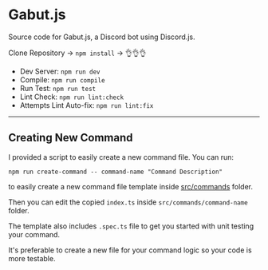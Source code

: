 # Gabut.js

Source code for Gabut.js, a Discord bot using Discord.js.

Clone Repository -> `npm install` -> 👌👌👌

- Dev Server: `npm run dev`
- Compile: `npm run compile`
- Run Test: `npm run test`
- Lint Check: `npm run lint:check`
- Attempts Lint Auto-fix: `npm run lint:fix`

---

## Creating New Command

I provided a script to easily create a new command file. You can run:

```
npm run create-command -- command-name "Command Description"
```
to easily create a new command file template inside [src/commands](src/commands) folder.

Then you can edit the copied `index.ts` inside `src/commands/command-name` folder.

The template also includes `.spec.ts` file to get you started with unit testing your command.

It's preferable to create a new file for your command logic so your code is more testable. 
